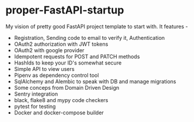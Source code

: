 # proper-FastAPI-startup

My vision of pretty good FastAPI project template to start with. It features -
- Registration, Sending code to email to verify it, Authentication
- OAuth2 authorization with JWT tokens
- OAuth2 with google provider
- Idempotent requests for POST and PATCH methods
- HashIds to keep your ID's somewhat secure
- Simple API to view users
- Pipenv as dependency control tool
- SqlAlchemy and Alembic to speak with DB and manage migrations
- Some conceps from Domain Driven Design
- Sentry integration
- black, flake8 and mypy code checkers
- pytest for testing
- Docker and docker-compose builder
